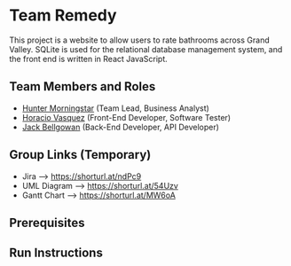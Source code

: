 # Team Remedy

This project is a website to allow users to rate bathrooms across Grand Valley. SQLite is used for the relational database management system, and the front end is written in React JavaScript.

## Team Members and Roles

- [Hunter Morningstar](https://github.com/morninhu/CIS350-HW2-Morningstar) (Team Lead, Business Analyst)
- [Horacio Vasquez](https://github.com/HoracioVV/CIS350-HW2-Vasquez) (Front-End Developer, Software Tester)
- [Jack Bellgowan](https://github.com/beljac22/CIS350-HW2-Bellgowan) (Back-End Developer, API Developer)

## Group Links (Temporary)

- Jira --> https://shorturl.at/ndPc9
- UML Diagram --> https://shorturl.at/54Uzv
- Gantt Chart --> https://shorturl.at/MW6oA

## Prerequisites

## Run Instructions
